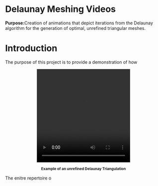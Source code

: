 # Delaunay Meshing Videos
<strong>Purpose:</strong>Creation of animations that depict iterations from the Delaunay algorithm for the generation of optimal, unrefined triangular meshes.

# Introduction

The purpose of this project is to provide a demonstration of how 
<p align="center">
<video width="300" height="300" controls>
  <source src="https://raw.githubusercontent.com/JerryGreenough/Delaunay-Meshing-Videos/master/images/m9.mp4" type="video/mp4">
Your browser does not support the video tag.
</video>
</p>

<p align="center">
    <strong><small>Example of an unrefined Delaunay Triangulation</small></strong>
</p>

The enitre repertoire o
